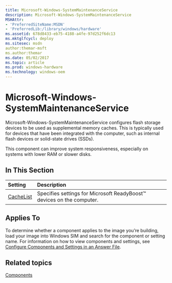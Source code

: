 ```yaml
---
title: Microsoft-Windows-SystemMaintenanceService
description: Microsoft-Windows-SystemMaintenanceService
MSHAttr:
- 'PreferredSiteName:MSDN'
- 'PreferredLib:/library/windows/hardware'
ms.assetid: 678d8433-eb75-4188-a4fe-97d252f6dc13
ms.mktglfcycl: deploy
ms.sitesec: msdn
author:themar-msft
ms.author:themar
ms.date: 05/02/2017
ms.topic: article
ms.prod: windows-hardware
ms.technology: windows-oem
---
```

# Microsoft-Windows-SystemMaintenanceService

Microsoft-Windows-SystemMaintenanceService configures flash storage devices to be used as supplemental memory caches. This is typically used for devices that have been integrated with the computer, such as internal flash devices or solid-state drives (SSDs).

This component can improve system responsiveness, especially on systems with lower RAM or slower disks.

## In This Section

| Setting                 | Description                                                                           |
|:------------------------|:--------------------------------------------------------------------------------------|
| [CacheList](microsoft-windows-systemmaintenanceservice-cachelist.md) | Specifies settings for Microsoft ReadyBoost™ devices on the computer. |

## Applies To

To determine whether a component applies to the image you’re building, load your image into Windows SIM and search for the component or setting name. For information on how to view components and settings, see [Configure Components and Settings in an Answer File](https://docs.microsoft.com/en-us/windows-hardware/customize/desktop/wsim/configure-components-and-settings-in-an-answer-file).

## Related topics

[Components](components-b-unattend.md)
